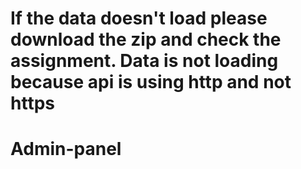 # If the data doesn't load please download the zip and check the assignment. Data is not loading because api is using http and not https
# Admin-panel
